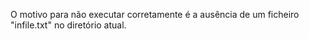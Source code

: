 O motivo para não executar corretamente é a ausência de um ficheiro "infile.txt" no diretório atual.
